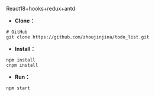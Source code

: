 React18+hooks+redux+antd

- **Clone：**

```text
# GitHub
git clone https://github.com/zhoujinjina/todo_list.git
```

- **Install：**

```text
npm install
cnpm install
```

- **Run：**

```text
npm start
